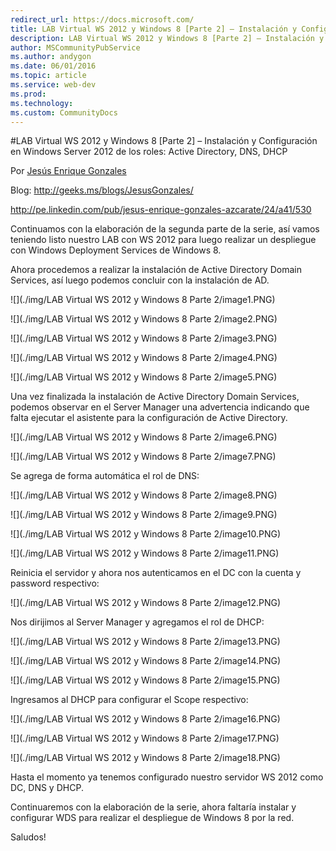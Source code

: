 ```yaml
---
redirect_url: https://docs.microsoft.com/
title: LAB Virtual WS 2012 y Windows 8 [Parte 2] – Instalación y Configuración en Windows Server 2012 de los roles- Active Directory, DNS, DHCP
description: LAB Virtual WS 2012 y Windows 8 [Parte 2] – Instalación y Configuración en Windows Server 2012 de los roles- Active Directory, DNS, DHCP
author: MSCommunityPubService
ms.author: andygon
ms.date: 06/01/2016
ms.topic: article
ms.service: web-dev
ms.prod: 
ms.technology:
ms.custom: CommunityDocs
---
```


#LAB Virtual WS 2012 y Windows 8 [Parte 2] – Instalación y Configuración en Windows Server 2012 de los roles: Active Directory, DNS, DHCP

Por [Jesús Enrique
Gonzales](http://mvp.microsoft.com/en-us/mvp/Jesus%20Enrique%20Gonzales%20Azcarate-5000714)

Blog: <http://geeks.ms/blogs/JesusGonzales/>

<http://pe.linkedin.com/pub/jesus-enrique-gonzales-azcarate/24/a41/530>

Continuamos con la elaboración de la segunda parte de la serie, así
vamos teniendo listo nuestro LAB con WS 2012 para luego realizar un
despliegue con Windows Deployment Services de Windows 8.

Ahora procedemos a realizar la instalación de Active Directory Domain
Services, así luego podemos concluir con la instalación de AD.

![](./img/LAB Virtual WS 2012 y Windows 8 Parte 2/image1.PNG)

![](./img/LAB Virtual WS 2012 y Windows 8 Parte 2/image2.PNG)
    

![](./img/LAB Virtual WS 2012 y Windows 8 Parte 2/image3.PNG)
    

![](./img/LAB Virtual WS 2012 y Windows 8 Parte 2/image4.PNG)
    

![](./img/LAB Virtual WS 2012 y Windows 8 Parte 2/image5.PNG)
    

Una vez finalizada la instalación de Active Directory Domain Services,
podemos observar en el Server Manager una advertencia indicando que
falta ejecutar el asistente para la configuración de Active Directory. 

![](./img/LAB Virtual WS 2012 y Windows 8 Parte 2/image6.PNG)
    

![](./img/LAB Virtual WS 2012 y Windows 8 Parte 2/image7.PNG)
    

Se agrega de forma automática el rol de DNS:

![](./img/LAB Virtual WS 2012 y Windows 8 Parte 2/image8.PNG)
    

![](./img/LAB Virtual WS 2012 y Windows 8 Parte 2/image9.PNG)
    

![](./img/LAB Virtual WS 2012 y Windows 8 Parte 2/image10.PNG)
    

![](./img/LAB Virtual WS 2012 y Windows 8 Parte 2/image11.PNG)
    

Reinicia el servidor y ahora nos autenticamos en el DC con la cuenta y
password respectivo:

![](./img/LAB Virtual WS 2012 y Windows 8 Parte 2/image12.PNG)
    

Nos dirijimos al Server Manager y agregamos el rol de DHCP:

![](./img/LAB Virtual WS 2012 y Windows 8 Parte 2/image13.PNG)
    

![](./img/LAB Virtual WS 2012 y Windows 8 Parte 2/image14.PNG)
    

![](./img/LAB Virtual WS 2012 y Windows 8 Parte 2/image15.PNG)
    

Ingresamos al DHCP para configurar el Scope respectivo:

![](./img/LAB Virtual WS 2012 y Windows 8 Parte 2/image16.PNG)
    

![](./img/LAB Virtual WS 2012 y Windows 8 Parte 2/image17.PNG)
    

![](./img/LAB Virtual WS 2012 y Windows 8 Parte 2/image18.PNG)
    

Hasta el momento ya tenemos configurado nuestro servidor WS 2012 como
DC, DNS y DHCP.

Continuaremos con la elaboración de la serie, ahora faltaría instalar y
configurar WDS para realizar el despliegue de Windows 8 por la red.

Saludos!




